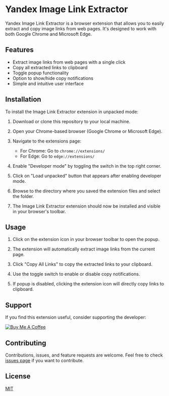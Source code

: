 # Yandex Image Link Extractor

Yandex Image Link Extractor is a browser extension that allows you to easily extract and copy image links from web pages. It's designed to work with both Google Chrome and Microsoft Edge.

## Features

- Extract image links from web pages with a single click
- Copy all extracted links to clipboard
- Toggle popup functionality
- Option to show/hide copy notifications
- Simple and intuitive user interface

## Installation

To install the Image Link Extractor extension in unpacked mode:

1. Download or clone this repository to your local machine.

2. Open your Chrome-based browser (Google Chrome or Microsoft Edge).

3. Navigate to the extensions page:
   - For Chrome: Go to `chrome://extensions/`
   - For Edge: Go to `edge://extensions/`

4. Enable "Developer mode" by toggling the switch in the top right corner.

5. Click on "Load unpacked" button that appears after enabling developer mode.

6. Browse to the directory where you saved the extension files and select the folder.

7. The Image Link Extractor extension should now be installed and visible in your browser's toolbar.

## Usage

1. Click on the extension icon in your browser toolbar to open the popup.

2. The extension will automatically extract image links from the current page.

3. Click "Copy All Links" to copy the extracted links to your clipboard.

4. Use the toggle switch to enable or disable copy notifications.

5. If popup is disabled, clicking the extension icon will directly copy links to clipboard.

## Support

If you find this extension useful, consider supporting the developer:

[![Buy Me A Coffee](https://www.buymeacoffee.com/assets/img/custom_images/orange_img.png)](https://buymeacoffee.com/milky99)

## Contributing

Contributions, issues, and feature requests are welcome. Feel free to check [issues page](link-to-your-issues-page) if you want to contribute.

## License

[MIT](link-to-your-license-file)
